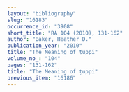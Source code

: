 ```yaml
---
layout: "bibliography"
slug: "16183"
occurrence_id: "3908"
short_title: "RA 104 (2010), 131-162"
author: "Baker, Heather D."
publication_year: "2010"
title: "The Meaning of ṭuppi"
volume_no_: "104"
pages: "131-162"
title: "The Meaning of ṭuppi"
previous_item: "16186"
---
```

